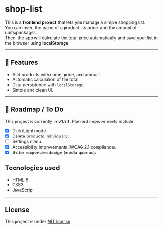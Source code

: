 # shop-list
This is a **frontend project** that lets you manage a simple shopping list.  
You can insert the name of a product, its price, and the amount of units/packages.  
Then, the app will calculate the total price automatically and save your list in the browser using **localStorage**.

---

## 🚀 Features
- Add products with name, price, and amount.
- Automatic calculation of the total.
- Data persistence with `localStorage`.
- Simple and clean UI.

---

## 📌 Roadmap / To Do
This project is currently in **v1.5.1**. Planned improvements include:
- [X] Dark/Light mode.
- [X] Delete products individually.
- [ ] Settings menu.
- [X] Accessibility improvements (WCAG 2.1 compliance).
- [X] Better responsive design (media queries).

## Tecnologies used
- HTML 5
- CSS3
- JavaScript

---

## License

This project is under [MIT license](LICENSE)
